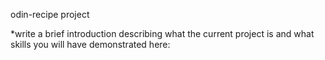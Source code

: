odin-recipe project

 *write a brief introduction describing what the current project is and what skills you will have demonstrated here: